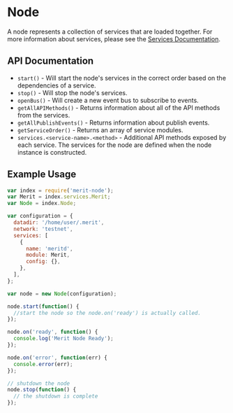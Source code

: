 # Node

A node represents a collection of services that are loaded together. For more information about services, please see the [Services Documentation](services.md).

## API Documentation

- `start()` - Will start the node's services in the correct order based on the dependencies of a service.
- `stop()` - Will stop the node's services.
- `openBus()` - Will create a new event bus to subscribe to events.
- `getAllAPIMethods()` - Returns information about all of the API methods from the services.
- `getAllPublishEvents()` - Returns information about publish events.
- `getServiceOrder()` - Returns an array of service modules.
- `services.<service-name>.<method>` - Additional API methods exposed by each service. The services for the node are defined when the node instance is constructed.

## Example Usage

```js
var index = require('merit-node');
var Merit = index.services.Merit;
var Node = index.Node;

var configuration = {
  datadir: '/home/user/.merit',
  network: 'testnet',
  services: [
    {
      name: 'meritd',
      module: Merit,
      config: {},
    },
  ],
};

var node = new Node(configuration);

node.start(function() {
  //start the node so the node.on('ready') is actually called.
});

node.on('ready', function() {
  console.log('Merit Node Ready');
});

node.on('error', function(err) {
  console.error(err);
});

// shutdown the node
node.stop(function() {
  // the shutdown is complete
});
```
